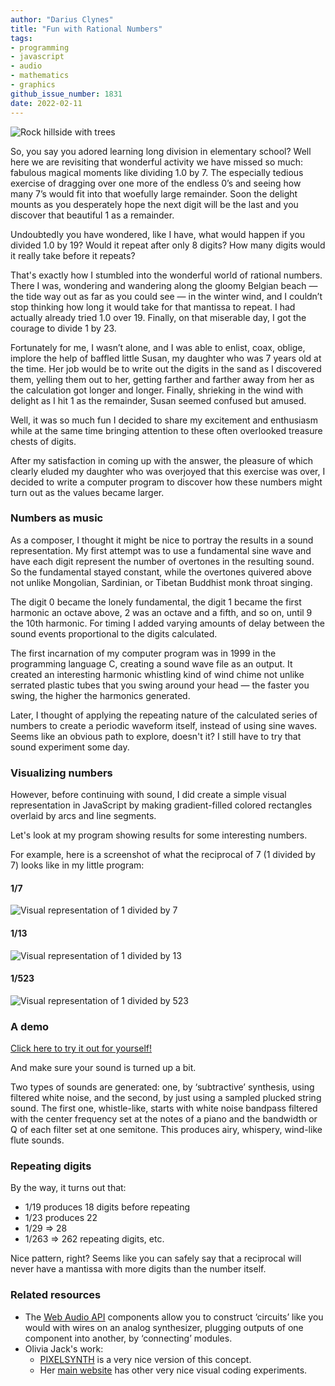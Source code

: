 ```yaml
---
author: "Darius Clynes"
title: "Fun with Rational Numbers"
tags:
- programming
- javascript
- audio
- mathematics
- graphics
github_issue_number: 1831
date: 2022-02-11
---
```


![Rock hillside with trees](/blog/2022/02/fun-with-rational-numbers/20210428_210604-sm.webp)

<!-- Photo by Zed Jensen -->

So, you say you adored learning long division in elementary school? Well here we are revisiting that wonderful activity we have missed so much: fabulous magical moments like dividing 1.0 by 7. The especially tedious exercise of dragging over one more of the endless 0’s and seeing how many 7’s would fit into that woefully large remainder. Soon the delight mounts as you desperately hope the next digit will be the last and you discover that beautiful 1 as a remainder.

Undoubtedly you have wondered, like I have, what would happen if you divided 1.0 by 19? Would it repeat after only 8 digits? How many digits would it really take before it repeats?

That's exactly how I stumbled into the wonderful world of rational numbers. There I was, wondering and wandering along the gloomy Belgian beach — the tide way out as far as you could see — in the winter wind, and I couldn’t stop thinking how long it would take for that mantissa to repeat. I had actually already tried 1.0 over 19. Finally, on that miserable day, I got the courage to divide 1 by 23.

Fortunately for me, I wasn’t alone, and I was able to enlist, coax, oblige, implore the help of baffled little Susan, my daughter who was 7 years old at the time. Her job would be to write out the digits in the sand as I discovered them, yelling them out to her, getting farther and farther away from her as the calculation got longer and longer. Finally, shrieking in the wind with delight as I hit 1 as the remainder, Susan seemed confused but amused.

Well, it was so much fun I decided to share my excitement and enthusiasm while at the same time bringing attention to these often overlooked treasure chests of digits.

After my satisfaction in coming up with the answer, the pleasure of which clearly eluded my daughter who was overjoyed that this exercise was over, I decided to write a computer program to discover how these numbers might turn out as the values became larger.

### Numbers as music

As a composer, I thought it might be nice to portray the results in a sound representation. My first attempt was to use a fundamental sine wave and have each digit represent the number of overtones in the resulting sound. So the fundamental stayed constant, while the overtones quivered above not unlike Mongolian, Sardinian, or Tibetan Buddhist monk throat singing.

The digit 0 became the lonely fundamental, the digit 1 became the first harmonic an octave above, 2 was an octave and a fifth, and so on, until 9 the 10th harmonic. For timing I added varying amounts of delay between the sound events proportional to the digits calculated.

The first incarnation of my computer program was in 1999 in the programming language C, creating a sound wave file as an output. It created an interesting harmonic whistling kind of wind chime not unlike serrated plastic tubes that you swing around your head — the faster you swing, the higher the harmonics generated.

Later, I thought of applying the repeating nature of the calculated series of numbers to create a periodic waveform itself, instead of using sine waves. Seems like an obvious path to explore, doesn't it? I still have to try that sound experiment some day.

### Visualizing numbers

However, before continuing with sound, I did create a simple visual representation in JavaScript by making gradient-filled colored rectangles overlaid by arcs and line segments.

Let's look at my program showing results for some interesting numbers.

For example, here is a screenshot of what the reciprocal of 7 (1 divided by 7) looks like in my little program:

#### 1/7

![Visual representation of 1 divided by 7](/blog/2022/02/fun-with-rational-numbers/7.webp)

#### 1/13

![Visual representation of 1 divided by 13](/blog/2022/02/fun-with-rational-numbers/13.webp)

#### 1/523

![Visual representation of 1 divided by 523](/blog/2022/02/fun-with-rational-numbers/523.webp)

### A demo

<a href="/blog/2022/02/fun-with-rational-numbers/demo.html" target="_blank">Click here to try it out for yourself!</a>

And make sure your sound is turned up a bit.

Two types of sounds are generated: one, by ‘subtractive’ synthesis, using filtered white noise, and the second, by just using a sampled plucked string sound. The first one, whistle-like, starts with white noise bandpass filtered with the center frequency set at the notes of a piano and the bandwidth or Q of each filter set at one semitone. This produces airy, whispery, wind-like flute sounds.

### Repeating digits

By the way, it turns out that:

* 1/19 produces 18 digits before repeating
* 1/23 produces 22
* 1/29 ⇒ 28
* 1/263 ⇒ 262 repeating digits, etc.

Nice pattern, right? Seems like you can safely say that a reciprocal will never have a mantissa with more digits than the number itself.

### Related resources

* The [Web Audio API](https://developer.mozilla.org/en-US/docs/Web/API/Web_Audio_API#guides_and_tutorials) components allow you to construct ‘circuits’ like you would with wires on an analog synthesizer, plugging outputs of one component into another, by ‘connecting’ modules.
* Olivia Jack's work:
  * [PIXELSYNTH](https://ojack.xyz/PIXELSYNTH/) is a very nice version of this concept.
  * Her [main website](https://hydra.ojack.xyz/) has other very nice visual coding experiments.
